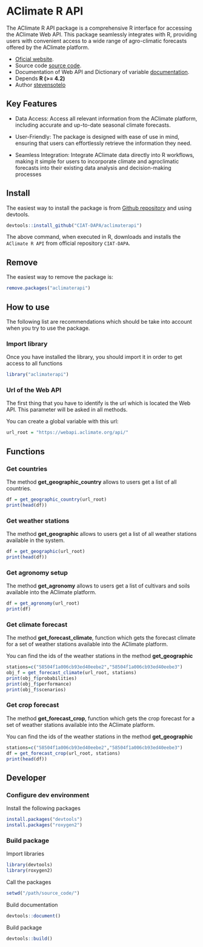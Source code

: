 
<!-- README.md is generated from README.Rmd. Please edit that file -->

# AClimate R API

The AClimate R API package is a comprehensive R interface for accessing the AClimate Web API.
This package seamlessly integrates with R, providing users with convenient access to a wide range of agro-climatic
forecasts offered by the AClimate platform.

* [Oficial website](https://www.aclimate.org).
* Source code [source code](https://github.com/CIAT-DAPA/aclimaterapi/).
* Documentation of Web API and Dictionary of variable [documentation](https://docs.aclimate.org/en/latest/08-webapi.html).
* Depends **R (>= 4.2)**
* Author [stevensotelo](https://github.com/stevensotelo)

## Key Features

* Data Access: Access all relevant information from the AClimate platform, including accurate and up-to-date seasonal climate forecasts.

* User-Friendly: The package is designed with ease of use in mind, ensuring that users can effortlessly retrieve the information they need.

* Seamless Integration: Integrate AClimate data directly into R workflows, making it simple for users to incorporate climate and agroclimatic forecasts into their existing data analysis and decision-making processes

## Install

The easiest way to install the package is from [Github repository](https://github.com/CIAT-DAPA/aclimaterapi/) and using devtools.

```r
devtools::install_github("CIAT-DAPA/aclimaterapi")
```

The above command, when executed in R, downloads and installs the `AClimate R API` from official repository `CIAT-DAPA`.

## Remove

The easiest way to remove the package is:

```r
remove.packages("aclimaterapi")
```

## How to use

The following list are recommendations which should be take into account when you try to use the package.

### Import library

Once you have installed the library, you should import it in order to get access to all functions

```r
library("aclimaterapi")
```

### Url of the Web API

The first thing that you have to identify is the url which is located the Web API. This parameter will be asked in all methods. 

You can create a global variable with this url:

```r
url_root = "https://webapi.aclimate.org/api/"
```

## Functions

### Get countries

The method **get_geographic_country** allows to users get a list of all countries.

```r
df = get_geographic_country(url_root)
print(head(df))
```

### Get weather stations

The method **get_geographic** allows to users get a list of all weather stations available in the system.

```r
df = get_geographic(url_root)
print(head(df))
```

### Get agronomy setup

The method **get_agronomy** allows to users get a list of cultivars and soils available into the AClimate platform.

```r
df = get_agronomy(url_root)
print(df)
```

### Get climate forecast

The method **get_forecast_climate**, function which gets the forecast climate for a set of weather stations available into the AClimate platform.

You can find the ids of the weather stations in the method **get_geographic**

```r
stations=c("58504f1a006cb93ed40eebe2","58504f1a006cb93ed40eebe3")
obj_f = get_forecast_climate(url_root, stations)
print(obj_f$probabilities)
print(obj_f$performance)
print(obj_f$scenarios)
```

### Get crop forecast

The method **get_forecast_crop**, function which gets the crop forecast for a set of weather stations available into the AClimate platform.

You can find the ids of the weather stations in the method **get_geographic**

```r
stations=c("58504f1a006cb93ed40eebe2","58504f1a006cb93ed40eebe3")
df = get_forecast_crop(url_root, stations)
print(head(df))
```

## Developer


### Configure dev environment

Install the following packages
```r
install.packages("devtools")
install.packages("roxygen2")
```

### Build package
Import libraries
```r
library(devtools)
library(roxygen2)
```
Call the packages
```r
setwd("/path/source_code/")
```

Build documentation
```r
devtools::document()
```

Build package
```r
devtools::build()
```